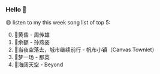 ### Hello 👋

😄 listen to my this week song list of top 5:

0. 🌈黄昏 - 周传雄
1. 🌈余额 - 孙燕姿
2. 🌈当夜空落去，城市继续前行 - 帆布小镇（Canvas Townlet）
3. 🌈梦一场 - 那英
4. 🌈海阔天空 - Beyond

